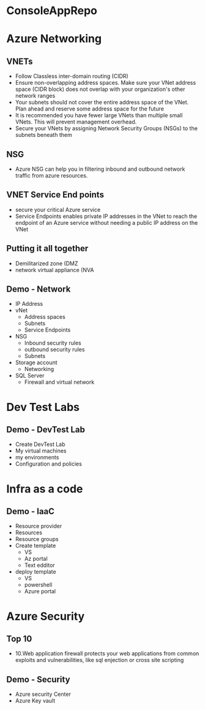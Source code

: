 # ConsoleAppRepo

# Azure Networking

## VNETs
- Follow Classless inter-domain routing (CIDR)
- Ensure non-overlapping address spaces. Make sure your VNet address space (CIDR block) does not overlap with your organization's other network ranges
- Your subnets should not cover the entire address space of the VNet. Plan ahead and reserve some address space for the future
- It is recommended you have fewer large VNets than multiple small VNets. This will prevent management overhead.
- Secure your VNets by assigning Network Security Groups (NSGs) to the subnets beneath them

## NSG
- Azure NSG can help you in filtering inbound and outbound network traffic from azure resources.

## VNET Service End points
- secure your critical Azure service
- Service Endpoints enables private IP addresses in the VNet to reach the endpoint of an Azure service without needing a public IP address on the VNet

## Putting it all together
- Demilitarized zone (DMZ
- network virtual appliance (NVA

## Demo - Network
- IP Address
- vNet
  - Address spaces
  - Subnets
  - Service Endpoints
- NSG
  - Inbound security rules
  - outbound security rules
  - Subnets
- Storage account
  - Networking
- SQL Server
  - Firewall and virtual network


# Dev Test Labs

## Demo - DevTest Lab
- Create DevTest Lab
- My virtual machines
- my environments
- Configuration and policies

# Infra as a code

## Demo - IaaC
- Resource provider
- Resources
- Resource groups
- Create template
  - VS
  - Az portal
  - Text edditor
- deploy template
  - VS
  - powershell
  - Azure portal

# Azure Security

## Top 10
- 10.Web application firewall protects your web applications from common exploits and vulnerabilities, like sql enjection or cross site scripting 

## Demo - Security
- Azure security Center
- Azure Key vault
